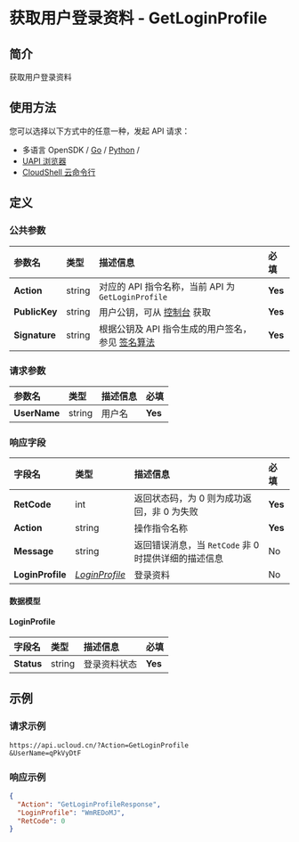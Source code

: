 # 获取用户登录资料 - GetLoginProfile

## 简介

获取用户登录资料






## 使用方法

您可以选择以下方式中的任意一种，发起 API 请求：
- 多语言 OpenSDK / [Go](https://github.com/ucloud/ucloud-sdk-go) / [Python](https://github.com/ucloud/ucloud-sdk-python3) /
- [UAPI 浏览器](https://console.ucloud.cn/uapi/detail?id=GetLoginProfile)
- [CloudShell 云命令行](https://shell.ucloud.cn/)


## 定义

### 公共参数

| 参数名 | 类型 | 描述信息 | 必填 |
|:---|:---|:---|:---|
| **Action**     | string  | 对应的 API 指令名称，当前 API 为 `GetLoginProfile`                        | **Yes** |
| **PublicKey**  | string  | 用户公钥，可从 [控制台](https://console.ucloud.cn/uapi/apikey) 获取                                             | **Yes** |
| **Signature**  | string  | 根据公钥及 API 指令生成的用户签名，参见 [签名算法](api/summary/signature.md)  | **Yes** |

### 请求参数

| 参数名 | 类型 | 描述信息 | 必填 |
|:---|:---|:---|:---|
| **UserName** | string | 用户名	 |**Yes**|

### 响应字段

| 字段名 | 类型 | 描述信息 | 必填 |
|:---|:---|:---|:---|
| **RetCode** | int | 返回状态码，为 0 则为成功返回，非 0 为失败 |**Yes**|
| **Action** | string | 操作指令名称 |**Yes**|
| **Message** | string | 返回错误消息，当 `RetCode` 非 0 时提供详细的描述信息 |No|
| **LoginProfile** | [*LoginProfile*](#LoginProfile) | 登录资料 |No|

#### 数据模型


#### LoginProfile

| 字段名 | 类型 | 描述信息 | 必填 |
|:---|:---|:---|:---|
| **Status** | string | 登录资料状态 |**Yes**|

## 示例

### 请求示例
    
```
https://api.ucloud.cn/?Action=GetLoginProfile
&UserName=qPkVyDtF
```

### 响应示例
    
```json
{
  "Action": "GetLoginProfileResponse",
  "LoginProfile": "WmREDoMJ",
  "RetCode": 0
}
```





